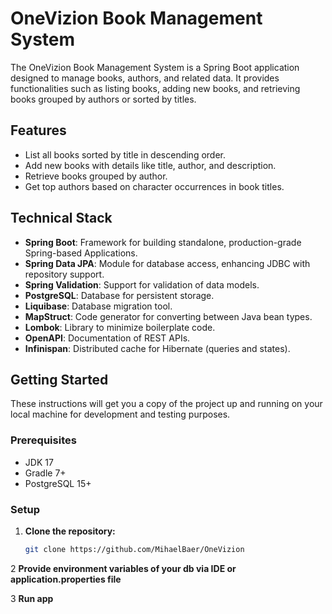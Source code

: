 # OneVizion Book Management System

The OneVizion Book Management System is a Spring Boot application designed to manage books, authors, and related data. It provides functionalities such as listing books, adding new books, and retrieving books grouped by authors or sorted by titles.

## Features

- List all books sorted by title in descending order.
- Add new books with details like title, author, and description.
- Retrieve books grouped by author.
- Get top authors based on character occurrences in book titles.

## Technical Stack

- **Spring Boot**: Framework for building standalone, production-grade Spring-based Applications.
- **Spring Data JPA**: Module for database access, enhancing JDBC with repository support.
- **Spring Validation**: Support for validation of data models.
- **PostgreSQL**: Database for persistent storage.
- **Liquibase**: Database migration tool.
- **MapStruct**: Code generator for converting between Java bean types.
- **Lombok**: Library to minimize boilerplate code.
- **OpenAPI**: Documentation of REST APIs.
- **Infinispan**: Distributed cache for Hibernate (queries and states).

## Getting Started

These instructions will get you a copy of the project up and running on your local machine for development and testing purposes.

### Prerequisites

- JDK 17
- Gradle 7+
- PostgreSQL 15+

### Setup

1. **Clone the repository:**

   ```bash
   git clone https://github.com/MihaelBaer/OneVizion

2  **Provide environment variables of your db via IDE or application.properties file**

3  **Run app**
